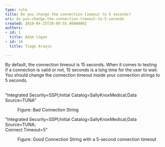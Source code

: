 ```yaml
---
type: rule
title: Do you change the connection timeout to 5 seconds?
uri: do-you-change-the-connection-timeout-to-5-seconds
created: 2018-04-25T20:09:55.0000000Z
authors:
- id: 1
  title: Adam Cogan
- id: 16
  title: Tiago Araujo

---
```




<span class='intro'> ​By default, the connection timeout is 15 seconds. When it comes to testing if a connection is valid or not, 15 seconds is a long time for the user to wait. You should change the connection timeout inside your connection strings to 5 seconds.​<br><br> </span>

<p class="ssw15-rteElement-CodeArea">&quot;Integrated Security=SSPI;Initial Catalog=SallyKnoxMedical;Data <br>Source=TUNA&quot;</p><dd class="ssw15-rteElement-FigureBad">Figure&#58; Bad Connection String<br></dd><p class="ssw15-rteElement-CodeArea">&quot;Integrated Security=SSPI;Initial Catalog=SallyKnoxMedical;Data Source=TUNA;<br>Connect Timeout=5&quot;​<br></p><dd class="ssw15-rteElement-FigureGood">Figure&#58; Good Connection String with a 5-second connection timeout<br></dd>


